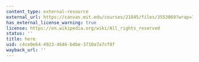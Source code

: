 ```yaml
---
content_type: external-resource
external_url: https://canvas.mit.edu/courses/21845/files/3553069?wrap=1
has_external_license_warning: true
license: https://en.wikipedia.org/wiki/All_rights_reserved
status: ''
title: here
uid: c4ce0e64-4923-4646-b4be-3710a7a7cf8f
wayback_url: ''
---
```

